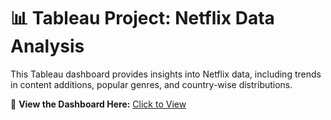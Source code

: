 # 📊 Tableau Project: Netflix Data Analysis

This Tableau dashboard provides insights into Netflix data, including trends in content additions, popular genres, and country-wise distributions.

🔗 **View the Dashboard Here:** [Click to View](https://public.tableau.com/app/profile/munna.8294/viz/NetflixDataVisualization_17404996998220/Netflix)
